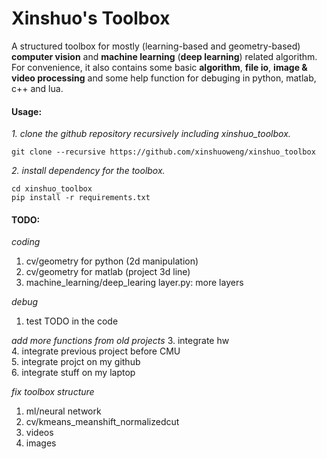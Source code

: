 # Xinshuo's Toolbox
A structured toolbox for mostly (learning-based and geometry-based) **computer vision** and **machine learning** (**deep learning**) related algorithm. For convenience, it also contains some basic **algorithm**, **file io**, **image & video processing** and some help function for debuging in python, matlab, c++ and lua.

#### Usage:

*1. clone the github repository recursively including xinshuo_toolbox.*
~~~shell
git clone --recursive https://github.com/xinshuoweng/xinshuo_toolbox
~~~

*2. install dependency for the toolbox.*
~~~shell
cd xinshuo_toolbox
pip install -r requirements.txt
~~~

#### TODO:

*coding*
1. cv/geometry for python (2d manipulation)<br>
2. cv/geometry for matlab (project 3d line)<br>
3. machine_learning/deep_learing layer.py: more layers<br>

*debug*
1. test TODO in the code<br>

*add more functions from old projects*
3. integrate hw<br>
4. integrate previous project before CMU<br>
5. integrate projct on my github<br>
6. integrate stuff on my laptop<br>

*fix toolbox structure*
1. ml/neural network<br>
2. cv/kmeans_meanshift_normalizedcut<br>
3. videos
4. images
